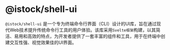 # @istock/shell-ui

`@istock/shell-ui` 是一个专为终端命令行界面（CLI）设计的UI库，旨在通过现代Web技术提升传统命令行工具的用户体验。该库采用`Svelte框架`构建，以其简洁、易用和高效的特点，为开发者提供了一套丰富的组件和工具，用于在终端中创建交互性强、视觉效果佳的UI界面。
